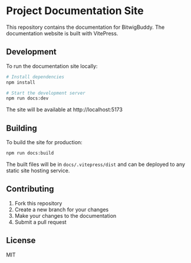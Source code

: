 # Project Documentation Site

This repository contains the documentation for BitwigBuddy. The documentation website is built with VitePress.

## Development

To run the documentation site locally:

```bash
# Install dependencies
npm install

# Start the development server
npm run docs:dev
```

The site will be available at http://localhost:5173

## Building

To build the site for production:

```bash
npm run docs:build
```

The built files will be in `docs/.vitepress/dist` and can be deployed to any static site hosting service.

## Contributing

1. Fork this repository
2. Create a new branch for your changes
3. Make your changes to the documentation
4. Submit a pull request

## License

MIT
